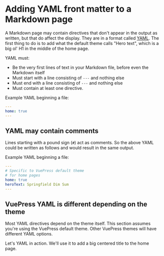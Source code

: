 # Adding YAML front matter to a Markdown page

A Markdown page may contain directives that don't appear in the output as written, but that do affect the display. They are in a format called [YAML](./README.md#YAML). The first thing to do is to add what the default theme calls "Hero text", which is a big ol' H1 in the middle of the home page.

YAML must:
* Be the very first lines of text in your Markdown file, before even the Markdown itself
* Must start with a line consisting of `---` and nothing else
* Must end with a line consisting of `---` and nothing else
* Must contain at least one directive.

Example YAML beginning a file:

```yaml
---
home: true
---
```

## YAML may contain comments

Lines starting with a pound sign (`#`) act as comments. So the above YAML could
be written as follows and would result in the same output.

Example YAML beginning a file:

```yaml
---
# Specific to VuePress default theme 
# for home pages 
home: true
heroText: Springfield Dim Sum
---
```

## VuePress YAML is different depending on the theme

Most YAML directives depend on the theme itself. This section assumes you're using the VuePress default theme.
Other VuePress themes will have different YAML options.

Let's YAML in action. We'll use it to add a big centered title to the home page.
